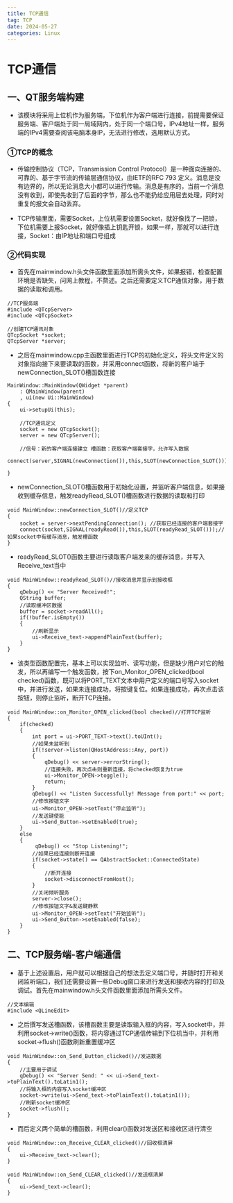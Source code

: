 ```yaml
---
title: TCP通信
tag: TCP
date: 2024-05-27
categories: Linux
---
```


# TCP通信

## 一、QT服务端构建

- 该模块将采用上位机作为服务端，下位机作为客户端进行连接，前提需要保证服务端、客户端处于同一局域网内，处于同一个端口号，IPv4地址一样，服务端的IPv4需要查阅该电脑本身IP，无法进行修改，选用默认方式。

### ①TCP的概念

- 传输控制协议（TCP，Transmission Control Protocol）是一种面向连接的、可靠的、基于字节流的传输层通信协议，由IETF的RFC 793 定义。消息是没有边界的，所以无论消息大小都可以进行传输。消息是有序的，当前一个消息没有收到，即使先收到了后面的字节，那么也不能扔给应用层去处理，同时对重复的报文会自动丢弃。

- TCP传输里面，需要Socket，上位机需要设置Socket，就好像找了一把锁，下位机需要上报Socket，就好像插上钥匙开锁，如果一样，那就可以进行连接，Socket：由IP地址和端口号组成

### ②代码实现

- 首先在mainwindow.h头文件函数里面添加所需头文件，如果报错，检查配置环境是否缺失，问网上教程，不赘述。之后还需要定义TCP通信对象，用于数据的读取和调用。

```
//TCP服务端
#include <QTcpServer>
#include <QTcpSocket>

//创建TCP通讯对象
QTcpSocket *socket;
QTcpServer *server;
```

- 之后在mainwindow.cpp主函数里面进行TCP的初始化定义，将头文件定义的对象指向接下来要读取的函数，并采用connect函数，将新的客户端于newConnection_SLOT()槽函数连接

```
MainWindow::MainWindow(QWidget *parent)
    : QMainWindow(parent)
    , ui(new Ui::MainWindow)
{
    ui->setupUi(this);
    
	//TCP通讯定义
    socket = new QTcpSocket();
    server = new QTcpServer();

    //信号：新的客户端连接建立 槽函数：获取客户端套接字，允许写入数据
    connect(server,SIGNAL(newConnection()),this,SLOT(newConnection_SLOT()));
    
}
```

- newConnection_SLOT()槽函数用于初始化设置，并监听客户端信息，如果接收到缓存信息，触发readyRead_SLOT()槽函数进行数据的读取和打印

```
void MainWindow::newConnection_SLOT()//定义TCP
{
    socket = server->nextPendingConnection(); //获取已经连接的客户端套接字
    connect(socket,SIGNAL(readyRead()),this,SLOT(readyRead_SLOT()));//如果socket中有缓存消息，触发槽函数
}
```

- readyRead_SLOT()函数主要进行读取客户端发来的缓存消息，并写入Receive_text当中

```
void MainWindow::readyRead_SLOT()//接收消息并显示到接收框
{
    qDebug() << "Server Received!";
    QString buffer;
    //读取缓冲区数据
    buffer = socket->readAll();
    if(!buffer.isEmpty())
    {
        //刷新显示
        ui->Receive_text->appendPlainText(buffer);
    }
}
```

- 该类型函数配置完，基本上可以实现监听、读写功能，但是缺少用户对它的触发，所以再编写一个触发函数，按下on_Monitor_OPEN_clicked(bool checked)函数，既可以将PORT_TEXT文本中用户定义的端口号写入socket中，并进行发送，如果未连接成功，将按键复位。如果连接成功，再次点击该按钮，则停止监听，断开TCP连接。

```
void MainWindow::on_Monitor_OPEN_clicked(bool checked)//打开TCP监听
{
    if(checked)
    {
        int port = ui->PORT_TEXT->text().toUInt();
        //如果未监听到
        if(!server->listen(QHostAddress::Any, port))
        {
            qDebug() << server->errorString();
            //连接失败，再次点击则重新连接，将checked恢复为true
            ui->Monitor_OPEN->toggle();
            return;
        }
        qDebug() << "Listen Successfully! Message from port:" << port;
        //修改按钮文字
        ui->Monitor_OPEN->setText("停止监听");
        //发送键使能
        ui->Send_Button->setEnabled(true);
    }
    else
    {
         qDebug() << "Stop Listening!";
        //如果已经连接则断开连接
        if(socket->state() == QAbstractSocket::ConnectedState)
        {
            //断开连接
            socket->disconnectFromHost();
        }
        //关闭倾听服务
        server->close();
        //修改按钮文字&发送键静默
        ui->Monitor_OPEN->setText("开始监听");
        ui->Send_Button->setEnabled(false);
    }
}
```

## 二、TCP服务端-客户端通信

- 基于上述设置后，用户就可以根据自己的想法去定义端口号，并随时打开和关闭监听端口，我们还需要设置一些Debug窗口来进行发送和接收内容的打印及调试。首先在mainwindow.h头文件函数里面添加所需头文件。

```
//文本编辑
#include <QLineEdit>
```

- 之后撰写发送槽函数，该槽函数主要是读取输入框的内容，写入socket中，并利用socket->write()函数，将内容通过TCP通信传输到下位机当中，并利用 socket->flush()函数刷新重置缓冲区

```
void MainWindow::on_Send_Button_clicked()//发送数据
{
	//主要用于调试
    qDebug() << "Server Send: " << ui->Send_text->toPlainText().toLatin1();
    //将输入框的内容写入socket缓冲区
    socket->write(ui->Send_text->toPlainText().toLatin1());
    //刷新socket缓冲区
    socket->flush();
}
```

- 而后定义两个简单的槽函数，利用clear()函数对发送区和接收区进行清空

```
void MainWindow::on_Receive_CLEAR_clicked()//回收框清屏
{
    ui->Receive_text->clear();
}

void MainWindow::on_Send_CLEAR_clicked()//发送框清屏
{
    ui->Send_text->clear();
}
```
